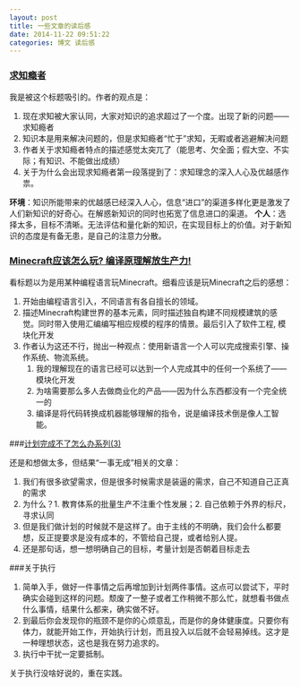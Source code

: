 ```yaml
---
layout: post
title: 一些文章的读后感
date: 2014-11-22 09:51:22
categories: 博文 读后感
---
```


### [求知瘾者](http://www.jianshu.com/p/Daxrnq)

  我是被这个标题吸引的。作者的观点是：
  
   1. 现在求知被大家认同，大家对知识的追求超过了一个度。出现了新的问题——求知瘾者
   2. 知识本是用来解决问题的，但是求知瘾者“忙于”求知，无暇或者逃避解决问题
   3. 作者关于求知瘾者特点的描述感觉太突兀了（能思考、欠全面；假大空、不实际；有知识、不能做出成绩）
   4. 关于为什么会出现求知瘾者第一段落提到了：求知理念的深入人心及优越感作祟。

   **环境**：知识所能带来的优越感已经深入人心，信息“进口”的渠道多样化更是激发了人们新知识的好奇心。在解惑新知识的同时也拓宽了信息进口的渠道。
   **个人**：选择太多，目标不清晰。无法评估和量化新的知识，在实现目标上的价值。对于新知识的态度是有备无患，是自己的注意力分散。

### [Minecraft应该怎么玩? 编译原理解放生产力!](http://jecvay.com/2014/11/compiler-makes-fast-build/)

 看标题以为是用某种编程语言玩Minecraft。细看应该是玩Minecraft之后的感想：
    
1. 开始由编程语言引入，不同语言有各自擅长的领域。
2. 描述Minecraft构建世界的基本元素，同时描述独自构建不同规模建筑的感觉。同时带入使用汇编编写相应规模的程序的情景。最后引入了软件工程, 模块化开发
3. 作者认为这还不行，抛出一种观点：使用新语言一个人可以完成搜索引擎、操作系统、物流系统。
	1. 我的理解现在的语言已经可以达到一个人完成其中的任何一个系统了——模块化开发
	2. 为啥需要那么多人去做商业化的产品——因为什么东西都没有一个完全统一的
	3. 编译是将代码转换成机器能够理解的指令，说是编译技术倒是像人工智能。

###[计划完成不了怎么办系列(3)](http://www.scalerstalk.com/323-load/)

 还是和想做太多，但结果“一事无成”相关的文章：

1. 我们有很多欲望需求，但是很多时候需求是装逼的需求，自己不知道自己正真的需求
2. 为什么？1. 教育体系的批量生产不注重个性发展；2. 自己依赖于外界的标尺，寻求认同
3. 但是我们做计划的时候就不是这样了。由于主线的不明确，我们会什么都要想，反正提要求是没有成本的，不管给自己提，或者给别人提。
4. 还是那句话，想一想明确自己的目标，考量计划是否朝着目标走去

###关于执行
    
1. 简单入手，做好一件事情之后再增加到计划两件事情。这点可以尝试下，平时确实会碰到这样的问题。颓废了一整子或者工作稍微不那么忙，就想看书做点什么事情，结果什么都来，确实做不好。
2. 到最后你会发现你的瓶颈不是你的心烦意乱，而是你的身体健康度。只要你有体力，就能开始工作，开始执行计划，而且投入以后就不会轻易掉线。这才是一种理想状态，这也是我在努力追求的。
3. 执行中干扰一定要抵制。

 关于执行没啥好说的，重在实践。


